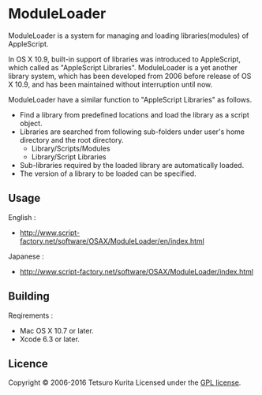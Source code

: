 ModuleLoader
===============

ModuleLoader is a system for managing and loading libraries(modules) of AppleScript.

In OS X 10.9, built-in support of libraries was introduced to AppleScript, which called as "AppleScript Libraries". ModuleLoader is a yet another library system, which has been developed from 2006 before release of OS X 10.9, and has been maintained without interruption until now.

ModuleLoader have a similar function to "AppleScript Libraries" as follows.
* Find a library from predefined locations and load the library as a script object.
* Libraries are searched from following sub-folders under user's home directory and the root directory.
  - Library/Scripts/Modules
  - Library/Script Libraries
* Sub-libraries required by the loaded library are automatically loaded.
* The version of a library to be loaded can be specified.

## Usage
English :
* http://www.script-factory.net/software/OSAX/ModuleLoader/en/index.html

Japanese :
* http://www.script-factory.net/software/OSAX/ModuleLoader/index.html

## Building
Reqirements :
* Mac OS X 10.7 or later.
* Xcode 6.3 or later.

## Licence

Copyright &copy; 2006-2016 Tetsuro Kurita
Licensed under the [GPL license][GPL].
 
[GPL]: http://www.gnu.org/licenses/gpl.html

